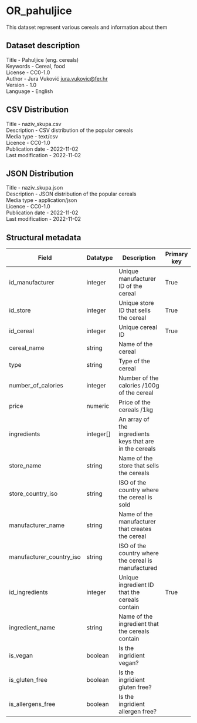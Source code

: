 # OR_pahuljice

This dataset represent various cereals and information about them

## Dataset description
Title - Pahuljice (eng. cereals)  
Keywords - Cereal, food  
License - CC0-1.0  
Author - Jura Vuković <jura.vukovic@fer.hr>  
Version - 1.0  
Language - English  

## CSV Distribution
Title - naziv_skupa.csv  
Description - CSV distribution of the popular cereals  
Media type - text/csv  
Licence - CC0-1.0  
Publication date - 2022-11-02  
Last modification - 2022-11-02  

## JSON Distribution
Title - naziv_skupa.json  
Description - JSON distribution of the popular cereals  
Media type - application/json  
Licence - CC0-1.0  
Publication date - 2022-11-02  
Last modification - 2022-11-02  

## Structural metadata
|Field | Datatype | Description | Primary key|
|---|---|---|---|
|id_manufacturer | integer | Unique manufacturer ID of the cereal|True|
|id_store | integer | Unique store ID that sells the cereal|True|
|id_cereal | integer | Unique cereal ID|True|
|cereal_name | string | Name of the cereal||
|type | string | Type of the cereal||
|number_of_calories | integer | Number of the calories /100g of the cereal||
|price | numeric | Price of the cereals /1kg||
|ingredients | integer[] | An array of the ingredients keys that are in the cereals||
|store_name | string | Name of the store that sells the cereals||
|store_country_iso | string | ISO of the country where the cereal is sold||
|manufacturer_name | string | Name of the manufacturer that creates the cereal||
|manufacturer_country_iso | string | ISO of the country where the cereal is manufactured||
|id_ingredients | integer | Unique ingredient ID that the cereals contain|True|
|ingredient_name | string | Name of the ingredient that the cereals contain||
|is_vegan | boolean | Is the ingridient vegan?||
|is_gluten_free | boolean | Is the ingridient gluten free?||
|is_allergens_free | boolean | Is the ingridient allergen free?||
